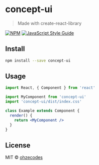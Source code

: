 # concept-ui

> Made with create-react-library

[![NPM](https://img.shields.io/npm/v/concept-ui.svg)](https://www.npmjs.com/package/concept-ui) [![JavaScript Style Guide](https://img.shields.io/badge/code_style-standard-brightgreen.svg)](https://standardjs.com)

## Install

```bash
npm install --save concept-ui
```

## Usage

```jsx
import React, { Component } from 'react'

import MyComponent from 'concept-ui'
import 'concept-ui/dist/index.css'

class Example extends Component {
  render() {
    return <MyComponent />
  }
}
```

## License

MIT © [ohzecodes](https://github.com/ohzecodes)
